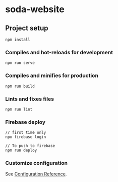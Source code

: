 # soda-website

## Project setup
```
npm install
```

### Compiles and hot-reloads for development
```
npm run serve
```

### Compiles and minifies for production
```
npm run build
```

### Lints and fixes files
```
npm run lint
```
### Firebase deploy
```
// first time only
npx firebase login

// To push to firebase
npm run deploy
```



### Customize configuration
See [Configuration Reference](https://cli.vuejs.org/config/).
